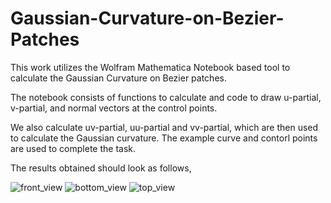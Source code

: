 # Gaussian-Curvature-on-Bezier-Patches

This work utilizes the Wolfram Mathematica Notebook based tool to calculate the Gaussian Curvature on Bezier patches. 

The notebook consists of functions to calculate and code to draw u-partial, v-partial, and normal vectors at the control points. 

We also calculate uv-partial, uu-partial and vv-partial, which are then used to calculate the Gaussian curvature. The example curve and contorl points are used to complete the task.

The results obtained should look as follows,


![front_view](https://github.com/vasavamsi/Gaussian-Curvature-on-Bezier-Patches/assets/58003228/7336c635-ea9f-455a-9aec-c8124048bfb6) 
![bottom_view](https://github.com/vasavamsi/Gaussian-Curvature-on-Bezier-Patches/assets/58003228/0aba9a74-3c84-4cf6-9129-c97b7c6229cc)
![top_view](https://github.com/vasavamsi/Gaussian-Curvature-on-Bezier-Patches/assets/58003228/3062d06d-4cee-4fc3-8c11-5d039f27d573)
